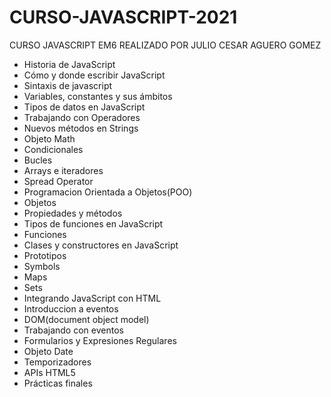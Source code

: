 # CURSO-JAVASCRIPT-2021

CURSO JAVASCRIPT EM6 REALIZADO POR JULIO CESAR AGUERO GOMEZ

- Historia de JavaScript
- Cómo y donde escribir JavaScript
- Sintaxis de javascript
- Variables, constantes y sus ámbitos
- Tipos de datos en JavaScript
- Trabajando con Operadores
- Nuevos métodos en Strings
- Objeto Math
- Condicionales
- Bucles
- Arrays e iteradores
- Spread Operator
- Programacion Orientada a Objetos(POO)
- Objetos
- Propiedades y métodos
- Tipos de funciones en JavaScript
- Funciones
- Clases y constructores en JavaScript
- Prototipos
- Symbols
- Maps
- Sets
- Integrando JavaScript con HTML
- Introduccion a eventos
- DOM(document object model)
- Trabajando con eventos
- Formularios y Expresiones Regulares
- Objeto Date
- Temporizadores
- APIs HTML5
- Prácticas finales
